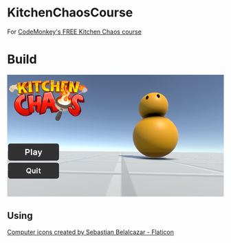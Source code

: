# KitchenChaosCourse
For [CodeMonkey's FREE Kitchen Chaos course](https://unitycodemonkey.com/kitchenchaoscourse.php)

# Build
<a href="https://runninglvlan.github.io/KitchenChaosCourse/Build/"><img src="thumb.png" /></a>

## Using
<a href="https://www.flaticon.com/packs/computer-icons-5" title="computer icons">Computer icons created by Sebastian Belalcazar - Flaticon</a>
